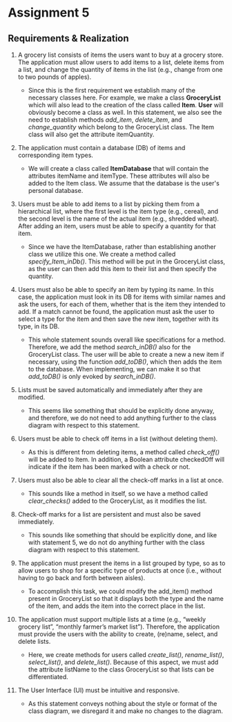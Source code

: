 # Assignment 5
## Requirements & Realization

1. A grocery list consists of items the users want to buy at a grocery store. The application must allow users to add items to a list, delete items from a list, and change the quantity of items in the list (e.g., change from one to two pounds of apples).

     *  Since this is the first requirement we establish many of the necessary classes here. For example, we make a class **GroceryList** which will also lead to the creation of the class called **Item**. **User** will obviously become a class as well. In this statement, we also see the need to establish methods _add_item_, _delete_item_, and _change_quantity_ which belong to the GroceryList class. The Item class will also get the attribute itemQuantity.
     
     
2. The application must contain a database (DB) of items and corresponding item types. 

    *  We will create a class called **ItemDatabase** that will contain the attributes itemName and itemType. These attributes will also be added to the Item class. We assume that the database is the user's personal database. 
    

3. Users must be able to add items to a list by picking them from a hierarchical list, where the first level is the item type (e.g., cereal), and the second level is the name of the actual item (e.g., shredded wheat). After adding an item, users must be able to specify a quantity for that item.

    * Since we have the ItemDatabase, rather than establishing another class we utilize this one. We create a method called _specify_Item_inDb()_. This method will be put in the GroceryList class, as the user can then add this item to their list and then specify the quantity.  


4. Users must also be able to specify an item by typing its name. In this case, the application must look in its DB for items with similar names and ask the users, for each of them, whether that is the item they intended to add. If a match cannot be found, the application must ask the user to select a type for the item and then save the new item, together with its type, in its DB.

   *  This whole statement sounds overall like specifications for a method. Therefore, we add the method _search_inDB()_ also for the GroceryList class. The user will be able to create a new a new item  if necessary, using the function _add_toDB()_, which then adds the item to the database. When implementing, we can make it so that _add_toDB()_ is only evoked by _search_inDB()_. 


5. Lists must be saved automatically and immediately after they are modified.
   *  This seems like something that should be explicitly done anyway, and therefore, we do not need to add anything further to the class diagram with respect to this statement. 


6. Users must be able to check off items in a list (without deleting them).
 
   *  As this is different from deleting items, a method called _check_off()_ will be added to Item. In addition, a Boolean attribute checkedOff will indicate if the item has been marked with a check or not. 


7. Users must also be able to clear all the check-off marks in a list at once.
 
   * This sounds like a method in itself, so we have a method called _clear_checks()_ added to the GroceryList, as it modifies the list. 


8. Check-off marks for a list are persistent and must also be saved immediately.

   *  This sounds like something that should be explicitly done, and like with statement 5, we do not do anything further with the class diagram with respect to this statement. 


9. The application must present the items in a list grouped by type, so as to allow users to shop for a specific type of products at once (i.e., without having to go back and forth between aisles).

   *  To accomplish this task, we could modify the add_item() method present in GroceryList so that it displays both the type and the name of the item, and adds the item into the correct place in the list. 


10. The application must support multiple lists at a time (e.g., “weekly grocery list”, “monthly farmer’s market list”). Therefore, the application must provide the users with the ability to create, (re)name, select, and delete lists.

    *  Here, we create methods for users called _create_list()_, _rename_list()_, _select_list()_, and _delete_list()_. Because of this aspect, we must add the attribute listName to the class GroceryList so that lists can be differentiated. 


11. The User Interface (UI) must be intuitive and responsive.

    *  As this statement conveys nothing about the style or format of the class diagram, we disregard it and make no changes to the diagram. 
    
